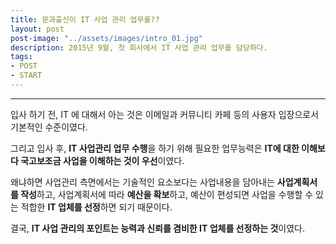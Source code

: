 ```yaml
---
title: 문과출신이 IT 사업 관리 업무를??
layout: post
post-image: "../assets/images/intro_01.jpg"
description: 2015년 9월, 첫 회사에서 IT 사업 관리 업무를 담당하다.
tags:
- POST
- START
---
```

---

입사 하기 전, IT 에 대해서 아는 것은 이메일과 커뮤니티 카페 등의 사용자 입장으로서 기본적인 수준이였다.

그리고 입사 후, <strong>IT 사업관리 업무 수행</strong>을 하기 위해 필요한 업무능력은 <strong>IT에 대한 이해보다 국고보조금 사업을 이해하는 것이 우선</strong>이였다.

왜냐하면 사업관리 측면에서는 기술적인 요소보다는 사업내용을 담아내는 <strong>사업계획서를 작성</strong>하고, 사업계획서에 따라 <strong>예산을 확보</strong>하고, 예산이 편성되면 사업을 수행할 수 있는 적합한 <strong>IT 업체를 선정</strong>하면 되기 때문이다.

결국, <strong>IT 사업 관리의 포인트는 능력과 신뢰를 겸비한 IT 업체를 선정하는 것</strong>이였다. 





